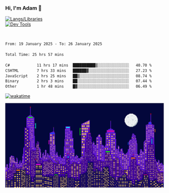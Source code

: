 ### Hi, I'm Adam 👋

[![Langs/Libraries](https://skillicons.dev/icons?i=cs,dotnet,js,css,html,sass,ts,jquery,bootstrap)](https://skillicons.dev)
<br/>
[![Dev Tools](https://skillicons.dev/icons?i=git,github,githubactions,visualstudio)](https://skillicons.dev)

<br/>

<!--START_SECTION:waka-->

```txt
From: 19 January 2025 - To: 26 January 2025

Total Time: 25 hrs 57 mins

C#            11 hrs 17 mins  ██████████▒░░░░░░░░░░░░░░   40.70 %
CSHTML        7 hrs 33 mins   ██████▓░░░░░░░░░░░░░░░░░░   27.23 %
JavaScript    2 hrs 25 mins   ██▒░░░░░░░░░░░░░░░░░░░░░░   08.74 %
Binary        2 hrs 3 mins    ██░░░░░░░░░░░░░░░░░░░░░░░   07.44 %
Other         1 hr 48 mins    █▓░░░░░░░░░░░░░░░░░░░░░░░   06.49 %
```

<!--END_SECTION:waka-->

[![wakatime](https://wakatime.com/badge/user/2234bda2-efd3-47c5-8724-79108edfe9aa.svg)](https://wakatime.com/@2234bda2-efd3-47c5-8724-79108edfe9aa)

![Pixelated city at night](./media/city.gif)
